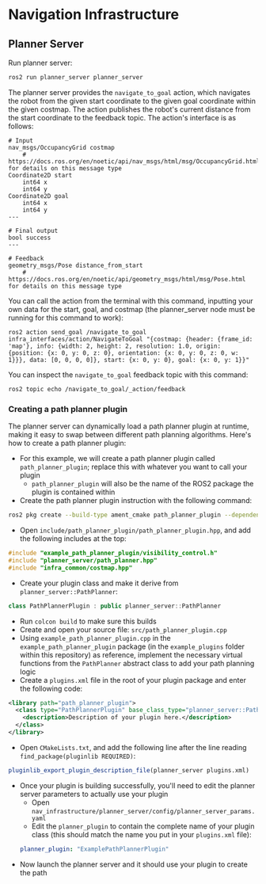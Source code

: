 # Navigation Infrastructure

## Planner Server
Run planner server: 
```bash
ros2 run planner_server planner_server
```

The planner server provides the `navigate_to_goal` action, which navigates the robot from the given start coordinate to the given goal coordinate within the given costmap. The action publishes the robot's current distance from the start coordinate to the feedback topic. The action's interface is as follows:
```
# Input
nav_msgs/OccupancyGrid costmap
	# https://docs.ros.org/en/noetic/api/nav_msgs/html/msg/OccupancyGrid.html for details on this message type	
Coordinate2D start
	int64 x
	int64 y
Coordinate2D goal
	int64 x
	int64 y
---

# Final output
bool success
---

# Feedback
geometry_msgs/Pose distance_from_start
	# https://docs.ros.org/en/noetic/api/geometry_msgs/html/msg/Pose.html for details on this message type
```

You can call the action from the terminal with this command, inputting your own data for the start, goal, and costmap (the planner_server node must be running for this command to work):
```
ros2 action send_goal /navigate_to_goal infra_interfaces/action/NavigateToGoal "{costmap: {header: {frame_id: 'map'}, info: {width: 2, height: 2, resolution: 1.0, origin: {position: {x: 0, y: 0, z: 0}, orientation: {x: 0, y: 0, z: 0, w: 1}}}, data: [0, 0, 0, 0]}, start: {x: 0, y: 0}, goal: {x: 0, y: 1}}"
```

You can inspect the `navigate_to_goal` feedback topic with this command:

```
ros2 topic echo /navigate_to_goal/_action/feedback
```

### Creating a path planner plugin
The planner server can dynamically load a path planner plugin at runtime, making it easy to swap between different path planning algorithms. Here's how to create a path planner plugin:

- For this example, we will create a path planner plugin called `path_planner_plugin`; replace this with whatever you want to call your plugin
	- `path_planner_plugin` will also be the name of the ROS2 package the plugin is contained within
- Create the path planner plugin instruction with the following command:
```bash
ros2 pkg create --build-type ament_cmake path_planner_plugin --dependencies rclcpp planner_server pluginlib infra_common infra_interfaces --library-name path_planner_plugin
```
- Open `include/path_planner_plugin/path_planner_plugin.hpp`, and add the following includes at the top:
```cpp
#include "example_path_planner_plugin/visibility_control.h"
#include "planner_server/path_planner.hpp"
#include "infra_common/costmap.hpp"
```
- Create your plugin class and make it derive from `planner_server::PathPlanner`:
```cpp
class PathPlannerPlugin : public planner_server::PathPlanner
```
- Run `colcon build` to make sure this builds
- Create and open your source file: `src/path_planner_plugin.cpp`
- Using `example_path_planner_plugin.cpp` in the `example_path_planner_plugin` package (in the `example_plugins` folder within this repository) as reference, implement the necessary virtual functions from the `PathPlanner` abstract class to add your path planning logic
- Create a `plugins.xml` file in the root of your plugin package and enter the following code:
```xml
<library path="path_planner_plugin">
  <class type="PathPlannerPlugin" base_class_type="planner_server::PathPlanner">
    <description>Description of your plugin here.</description>
  </class>
</library>
```
- Open `CMakeLists.txt`, and add the following line after the line reading `find_package(pluginlib REQUIRED)`:
```cmake
pluginlib_export_plugin_description_file(planner_server plugins.xml)
```
- Once your plugin is building successfully, you'll need to edit the planner server parameters to actually use your plugin
	- Open `nav_infrastructure/planner_server/config/planner_server_params.yaml`
	- Edit the `planner_plugin` to contain the complete name of your plugin class (this should match the name you put in your `plugins.xml` file):
	```yaml
	planner_plugin: "ExamplePathPlannerPlugin"
	```
- Now launch the planner server and it should use your plugin to create the path